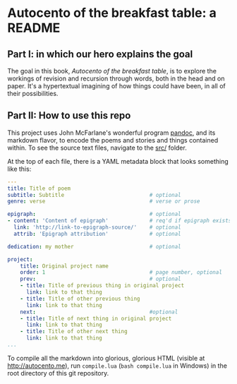 Autocento of the breakfast table: a README
==========================================

Part I: in which our hero explains the goal
-------------------------------------------

The goal in this book, *Autocento of the breakfast table*, is to explore the workings of revision and recursion through words, both in the head and on paper.
It's a hypertextual imagining of how things could have been, in all of their possibilities.

Part II: How to use this repo
-----------------------------

This project uses John McFarlane's wonderful program [pandoc][], and its markdown flavor, to encode the poems and stories and things contained within.
To see the source text files, navigate to the [src/](autocento.me/src/) folder.

At the top of each file, there is a YAML metadata block that looks something like this:

````yaml
---
title: Title of poem
subtitle: Subtitle                           # optional
genre: verse                                 # verse or prose

epigraph:                                    # optional
- content: 'Content of epigraph'             # req'd if epigraph exists
  link: 'http://link-to-epigraph-source/'    # optional
  attrib: 'Epigraph attribution'             # optional

dedication: my mother                        # optional

project:
    title: Original project name
    order: 1                                 # page number, optional
    prev:                                    # optional
    - title: Title of previous thing in original project
      link: link to that thing
    - title: Title of other previous thing
      link: link to that thing
    next:                                    #optional
    - title: Title of next thing in original project
      link: link to that thing
    - title: Title of other next thing
      link: link to that thing
...
````

To compile all the markdown into glorious, glorious HTML (visible at <http://autocento.me>), run `compile.lua` (`bash compile.lua` in Windows) in the root directory of this git repository.

[pandoc]: http://johnmacfarlane.net/pandoc/
